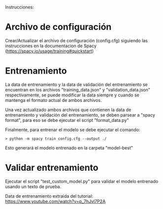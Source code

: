 Instrucciones:

# Archivo de configuración
Crear/Actualizar el archivo de configuración (config.cfg) siguiendo las instrucciones en la documentacion de Spacy  (https://spacy.io/usage/training#quickstart)

# Entrenamiento
La data de entrenamiento y la data de validación del entrenamiento se encuentran en los archivos "training_data.json" y "validation_data.json" respectivamente, se puede modificar la data siempre y cuando se mantenga el formato actual de ambos archivos.

Una vez actualizado ambos archivos que contienen la data de entrenamiento y validación del entrenamiento, se deben parsear a "spacy format", para eso se debe ejecutar el script "format_data.py"

Finalmente, para entrenar el modelo se debe ejecutar el comando:

```shell
> python -m spacy train config.cfg --output ./
```

Esto generará el modelo entrenado en la carpeta "model-best"

# Validar entrenamiento
Ejecutar el script "test_custom_model.py" para validar el modelo entrenado usando un texto de prueba.



Data de entrenamiento extraida del tutorial: https://www.youtube.com/watch?v=p_7hJvl7P2A
